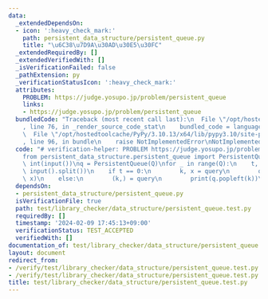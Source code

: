 ```yaml
---
data:
  _extendedDependsOn:
  - icon: ':heavy_check_mark:'
    path: persistent_data_structure/persistent_queue.py
    title: "\u6C38\u7D9A\u30AD\u30E5\u30FC"
  _extendedRequiredBy: []
  _extendedVerifiedWith: []
  _isVerificationFailed: false
  _pathExtension: py
  _verificationStatusIcon: ':heavy_check_mark:'
  attributes:
    PROBLEM: https://judge.yosupo.jp/problem/persistent_queue
    links:
    - https://judge.yosupo.jp/problem/persistent_queue
  bundledCode: "Traceback (most recent call last):\n  File \"/opt/hostedtoolcache/PyPy/3.10.13/x64/lib/pypy3.10/site-packages/onlinejudge_verify/documentation/build.py\"\
    , line 76, in _render_source_code_stat\n    bundled_code = language.bundle(\n\
    \  File \"/opt/hostedtoolcache/PyPy/3.10.13/x64/lib/pypy3.10/site-packages/onlinejudge_verify/languages/python.py\"\
    , line 96, in bundle\n    raise NotImplementedError\nNotImplementedError\n"
  code: "# verification-helper: PROBLEM https://judge.yosupo.jp/problem/persistent_queue\n\
    from persistent_data_structure.persistent_queue import PersistentQueue\n\nQ =\
    \ int(input())\nq = PersistentQueue(Q)\nfor _ in range(Q):\n    t, *query = map(int,\
    \ input().split())\n    if t == 0:\n        k, x = query\n        q.append(k,\
    \ x)\n    else:\n        (k,) = query\n        print(q.popleft(k))\n"
  dependsOn:
  - persistent_data_structure/persistent_queue.py
  isVerificationFile: true
  path: test/library_checker/data_structure/persistent_queue.test.py
  requiredBy: []
  timestamp: '2024-02-09 17:45:13+09:00'
  verificationStatus: TEST_ACCEPTED
  verifiedWith: []
documentation_of: test/library_checker/data_structure/persistent_queue.test.py
layout: document
redirect_from:
- /verify/test/library_checker/data_structure/persistent_queue.test.py
- /verify/test/library_checker/data_structure/persistent_queue.test.py.html
title: test/library_checker/data_structure/persistent_queue.test.py
---
```

